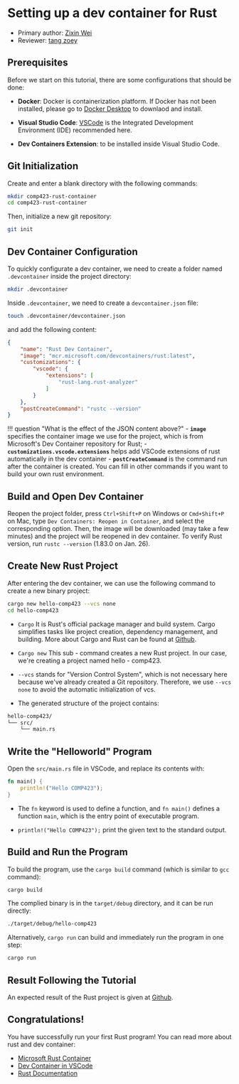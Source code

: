 # Setting up a dev container for Rust

* Primary author: [Zixin Wei](https://github.com/starkersawz666)
* Reviewer: [tang zoey](https://github.com/tangzoey)

## Prerequisites

Before we start on this tutorial, there are some configurations that should be done:

- **Docker**: Docker is containerization platform. If Docker has not been installed, please go to [Docker Desktop](https://www.docker.com/products/docker-desktop/) to downlaod and install.

- **Visual Studio Code**: [VSCode](https://code.visualstudio.com/) is the Integrated Development Environment (IDE) recommended here. 

- **Dev Containers Extension**: to be installed inside Visual Studio Code.

## Git Initialization

Create and enter a blank directory with the following commands:

```bash
mkdir comp423-rust-container
cd comp423-rust-container
```

Then, initialize a new git repository:

```bash
git init
```

## Dev Container Configuration

To quickly configurate a dev container, we need to create a folder named `.devcontainer` inside the project directory:

```bash
mkdir .devcontainer
```

Inside `.devcontainer`, we need to create a `devcontainer.json` file:

```bash
touch .devcontainer/devcontainer.json
```

and add the following content:

```json
{
    "name": "Rust Dev Container",
    "image": "mcr.microsoft.com/devcontainers/rust:latest",
    "customizations": {
        "vscode": {
            "extensions": [
                "rust-lang.rust-analyzer"
            ]
        }
    },
    "postCreateCommand": "rustc --version"
}
```

!!! question "What is the effect of the JSON content above?"
    - **`image`** specifies the container image we use for the project, which is from Microsoft's Dev Container repository for Rust;
    - **`customizations.vscode.extensions`** helps add VSCode extensions of rust automatically in the dev container
    - **`postCreateCommand`** is the command run after the container is created. You can fill in other commands if you want to build your own rust environment.

## Build and Open Dev Container

Reopen the project folder, press `Ctrl+Shift+P` on Windows or `Cmd+Shift+P` on Mac, type `Dev Containers: Reopen in Container`, and select the corresponding option. Then, the image will be downloaded (may take a few minutes) and the project will be reopened in dev container. To verify Rust version, run `rustc --version` (1.83.0 on Jan. 26).

## Create New Rust Project

After entering the dev container, we can use the following command to create a new binary project:

```bash
cargo new hello-comp423 --vcs none
cd hello-comp423
```

- `Cargo` It is Rust's official package manager and build system. Cargo simplifies tasks like project creation, dependency management, and building. More about Cargo and Rust can be found at [Github](https://github.com/rust-lang/book).

- `Cargo new` This sub - command creates a new Rust project. In our case, we're creating a project named hello - comp423.
- `--vcs` stands for "Version Control System", which is not necessary here because we've already created a Git repository. Therefore, we use `--vcs none` to avoid the automatic initialization of vcs.

- The generated structure of the project contains:

```bash
hello-comp423/
└── src/
    └── main.rs
```

## Write the "Helloworld" Program

Open the `src/main.rs` file in VSCode, and replace its contents with:

```rust
fn main() {
    println!("Hello COMP423");
}
```

- The `fn` keyword is used to define a function, and `fn main()` defines a function `main`, which is the entry point of executable program.

- `println!("Hello COMP423");` print the given text to the standard output.

## Build and Run the Program

To build the program, use the `cargo build` command (which is similar to `gcc` command):

```bash
cargo build
```

The complied binary is in the `target/debug` directory, and it can be run directly:

```bash
./target/debug/hello-comp423
```

Alternatively, `cargo run` can build and immediately run the program in one step:

```bash
cargo run
```

## Result Following the Tutorial

An expected result of the Rust project is given at [Github](https://github.com/starkersawz666/comp423-rust-container).

## Congratulations!

You have successfully run your first Rust program! You can read more about rust and dev container:

- [Microsoft Rust Container](https://hub.docker.com/r/microsoft/devcontainers-rust)
- [Dev Container in VSCode](https://code.visualstudio.com/docs/devcontainers/create-dev-container)
- [Rust Documentation](https://doc.rust-lang.org/book/)